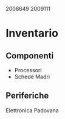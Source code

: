 2008649
2009111

# Inventario

## Componenti
* Processori
* Schede Madri

## Periferiche

Elettronica Padovana